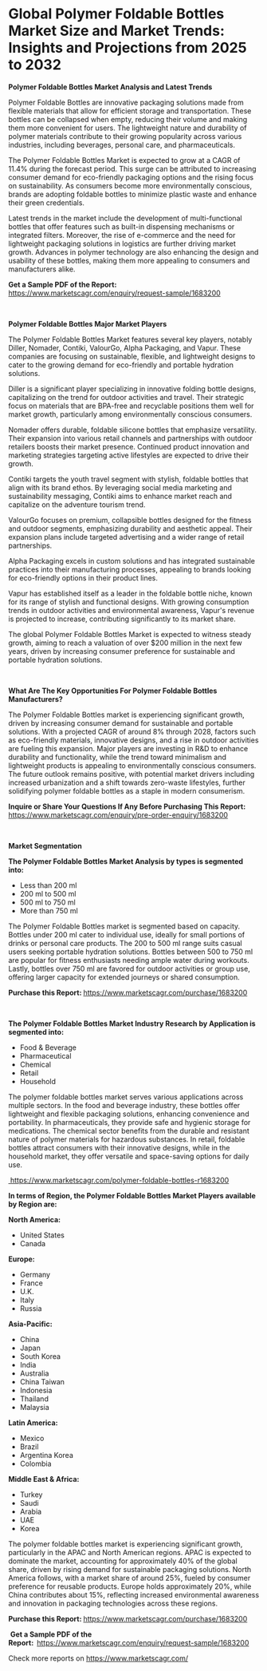 <p><h1>Global Polymer Foldable Bottles Market Size and Market Trends: Insights and Projections from 2025 to 2032</h1></p><p><strong>Polymer Foldable Bottles Market Analysis and Latest Trends</strong></p>
<p><p>Polymer Foldable Bottles are innovative packaging solutions made from flexible materials that allow for efficient storage and transportation. These bottles can be collapsed when empty, reducing their volume and making them more convenient for users. The lightweight nature and durability of polymer materials contribute to their growing popularity across various industries, including beverages, personal care, and pharmaceuticals.</p><p>The Polymer Foldable Bottles Market is expected to grow at a CAGR of 11.4% during the forecast period. This surge can be attributed to increasing consumer demand for eco-friendly packaging options and the rising focus on sustainability. As consumers become more environmentally conscious, brands are adopting foldable bottles to minimize plastic waste and enhance their green credentials.</p><p>Latest trends in the market include the development of multi-functional bottles that offer features such as built-in dispensing mechanisms or integrated filters. Moreover, the rise of e-commerce and the need for lightweight packaging solutions in logistics are further driving market growth. Advances in polymer technology are also enhancing the design and usability of these bottles, making them more appealing to consumers and manufacturers alike.</p></p>
<p><strong>Get a Sample PDF of the Report:&nbsp;</strong> <a href="https://www.marketscagr.com/enquiry/request-sample/1683200?utm_campaign=2648&utm_medium=2&utm_source=Github&utm_content=ia&utm_term=26032025&utm_id=polymer-foldable-bottles">https://www.marketscagr.com/enquiry/request-sample/1683200</a></p>
<p>&nbsp;</p>
<p><strong>Polymer Foldable Bottles Major Market Players</strong></p>
<p><p>The Polymer Foldable Bottles Market features several key players, notably Diller, Nomader, Contiki, ValourGo, Alpha Packaging, and Vapur. These companies are focusing on sustainable, flexible, and lightweight designs to cater to the growing demand for eco-friendly and portable hydration solutions.</p><p>Diller is a significant player specializing in innovative folding bottle designs, capitalizing on the trend for outdoor activities and travel. Their strategic focus on materials that are BPA-free and recyclable positions them well for market growth, particularly among environmentally conscious consumers.</p><p>Nomader offers durable, foldable silicone bottles that emphasize versatility. Their expansion into various retail channels and partnerships with outdoor retailers boosts their market presence. Continued product innovation and marketing strategies targeting active lifestyles are expected to drive their growth.</p><p>Contiki targets the youth travel segment with stylish, foldable bottles that align with its brand ethos. By leveraging social media marketing and sustainability messaging, Contiki aims to enhance market reach and capitalize on the adventure tourism trend.</p><p>ValourGo focuses on premium, collapsible bottles designed for the fitness and outdoor segments, emphasizing durability and aesthetic appeal. Their expansion plans include targeted advertising and a wider range of retail partnerships.</p><p>Alpha Packaging excels in custom solutions and has integrated sustainable practices into their manufacturing processes, appealing to brands looking for eco-friendly options in their product lines.</p><p>Vapur has established itself as a leader in the foldable bottle niche, known for its range of stylish and functional designs. With growing consumption trends in outdoor activities and environmental awareness, Vapur's revenue is projected to increase, contributing significantly to its market share.</p><p>The global Polymer Foldable Bottles Market is expected to witness steady growth, aiming to reach a valuation of over $200 million in the next few years, driven by increasing consumer preference for sustainable and portable hydration solutions.</p></p>
<p>&nbsp;</p>
<p><strong>What Are The Key Opportunities For Polymer Foldable Bottles Manufacturers?</strong></p>
<p><p>The Polymer Foldable Bottles market is experiencing significant growth, driven by increasing consumer demand for sustainable and portable solutions. With a projected CAGR of around 8% through 2028, factors such as eco-friendly materials, innovative designs, and a rise in outdoor activities are fueling this expansion. Major players are investing in R&D to enhance durability and functionality, while the trend toward minimalism and lightweight products is appealing to environmentally conscious consumers. The future outlook remains positive, with potential market drivers including increased urbanization and a shift towards zero-waste lifestyles, further solidifying polymer foldable bottles as a staple in modern consumerism.</p></p>
<p><strong>Inquire or Share Your Questions If Any Before Purchasing This Report:</strong> <a href="https://www.marketscagr.com/enquiry/pre-order-enquiry/1683200?utm_campaign=2648&utm_medium=2&utm_source=Github&utm_content=ia&utm_term=26032025&utm_id=polymer-foldable-bottles">https://www.marketscagr.com/enquiry/pre-order-enquiry/1683200</a></p>
<p>&nbsp;</p>
<p><strong>Market Segmentation</strong></p>
<p><strong>The Polymer Foldable Bottles Market Analysis by types is segmented into:</strong></p>
<p><ul><li>Less than 200 ml</li><li>200 ml to 500 ml</li><li>500 ml to 750 ml</li><li>More than 750 ml</li></ul></p>
<p><p>The Polymer Foldable Bottles market is segmented based on capacity. Bottles under 200 ml cater to individual use, ideally for small portions of drinks or personal care products. The 200 to 500 ml range suits casual users seeking portable hydration solutions. Bottles between 500 to 750 ml are popular for fitness enthusiasts needing ample water during workouts. Lastly, bottles over 750 ml are favored for outdoor activities or group use, offering larger capacity for extended journeys or shared consumption.</p></p>
<p><strong>Purchase this Report:&nbsp;</strong><a href="https://www.marketscagr.com/purchase/1683200?utm_campaign=2648&utm_medium=2&utm_source=Github&utm_content=ia&utm_term=26032025&utm_id=polymer-foldable-bottles">https://www.marketscagr.com/purchase/1683200</a></p>
<p>&nbsp;</p>
<p><strong>The Polymer Foldable Bottles Market Industry Research by Application is segmented into:</strong></p>
<p><ul><li>Food & Beverage</li><li>Pharmaceutical</li><li>Chemical</li><li>Retail</li><li>Household</li></ul></p>
<p><p>The polymer foldable bottles market serves various applications across multiple sectors. In the food and beverage industry, these bottles offer lightweight and flexible packaging solutions, enhancing convenience and portability. In pharmaceuticals, they provide safe and hygienic storage for medications. The chemical sector benefits from the durable and resistant nature of polymer materials for hazardous substances. In retail, foldable bottles attract consumers with their innovative designs, while in the household market, they offer versatile and space-saving options for daily use.</p></p>
<p><a href="https://www.marketscagr.com/polymer-foldable-bottles-r1683200?utm_campaign=2648&utm_medium=2&utm_source=Github&utm_content=ia&utm_term=26032025&utm_id=polymer-foldable-bottles">&nbsp;https://www.marketscagr.com/polymer-foldable-bottles-r1683200</a></p>
<p><strong>In terms of Region, the Polymer Foldable Bottles Market Players available by Region are:</strong></p>
<p>
    <p> <strong> North America: </strong>
        <ul>
            <li>United States</li>
            <li>Canada</li>
        </ul>
        </p> 
    <p> <strong> Europe: </strong>
        <ul>
            <li>Germany</li>
            <li>France</li>
            <li>U.K.</li>
            <li>Italy</li>
            <li>Russia</li>
        </ul>
        </p> 
    <p> <strong> Asia-Pacific: </strong>
        <ul>
            <li>China</li>
            <li>Japan</li>
            <li>South Korea</li>
            <li>India</li>
            <li>Australia</li>
            <li>China Taiwan</li>
            <li>Indonesia</li>
            <li>Thailand</li>
            <li>Malaysia</li>
        </ul>
        </p> 
    <p> <strong> Latin America: </strong>
        <ul>
            <li>Mexico</li>
            <li>Brazil</li>
            <li>Argentina Korea</li>
            <li>Colombia</li>
        </ul>
        </p> 
    <p> <strong> Middle East & Africa: </strong>
        <ul>
            <li>Turkey</li>
            <li>Saudi</li>
            <li>Arabia</li>
            <li>UAE</li>
            <li>Korea</li>
        </ul>
    </p>
    </p>
<p><p>The polymer foldable bottles market is experiencing significant growth, particularly in the APAC and North American regions. APAC is expected to dominate the market, accounting for approximately 40% of the global share, driven by rising demand for sustainable packaging solutions. North America follows, with a market share of around 25%, fueled by consumer preference for reusable products. Europe holds approximately 20%, while China contributes about 15%, reflecting increased environmental awareness and innovation in packaging technologies across these regions.</p></p>
<p><strong>Purchase this Report: </strong><a href="https://www.marketscagr.com/purchase/1683200?utm_campaign=2648&utm_medium=2&utm_source=Github&utm_content=ia&utm_term=26032025&utm_id=polymer-foldable-bottles">https://www.marketscagr.com/purchase/1683200</a></p>
<p>&nbsp;<strong>Get a Sample PDF of the Report:&nbsp;&nbsp;</strong><a href="https://www.marketscagr.com/enquiry/request-sample/1683200?utm_campaign=2648&utm_medium=2&utm_source=Github&utm_content=ia&utm_term=26032025&utm_id=polymer-foldable-bottles">https://www.marketscagr.com/enquiry/request-sample/1683200</a></p>
<p><strong></strong></p>
<p>Check more reports on <a href="https://www.marketscagr.com/?utm_campaign=2648&utm_medium=2&utm_source=Github&utm_content=ia&utm_term=26032025&utm_id=polymer-foldable-bottles">https://www.marketscagr.com/</a></p>